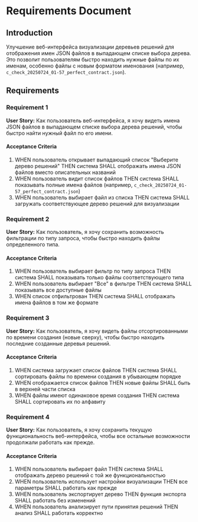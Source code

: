 # Requirements Document

## Introduction

Улучшение веб-интерфейса визуализации деревьев решений для отображения имен JSON файлов в выпадающем списке выбора дерева. Это позволит пользователям быстро находить нужные файлы по их именам, особенно файлы с новым форматом именования (например, `c_check_20250724_01-57_perfect_contract.json`).

## Requirements

### Requirement 1

**User Story:** Как пользователь веб-интерфейса, я хочу видеть имена JSON файлов в выпадающем списке выбора дерева решений, чтобы быстро найти нужный файл по его имени.

#### Acceptance Criteria

1. WHEN пользователь открывает выпадающий список "Выберите дерево решений" THEN система SHALL отображать имена JSON файлов вместо описательных названий
2. WHEN пользователь видит список файлов THEN система SHALL показывать полные имена файлов (например, `c_check_20250724_01-57_perfect_contract.json`)
3. WHEN пользователь выбирает файл из списка THEN система SHALL загружать соответствующее дерево решений для визуализации

### Requirement 2

**User Story:** Как пользователь, я хочу сохранить возможность фильтрации по типу запроса, чтобы быстро находить файлы определенного типа.

#### Acceptance Criteria

1. WHEN пользователь выбирает фильтр по типу запроса THEN система SHALL показывать только файлы соответствующего типа
2. WHEN пользователь выбирает "Все" в фильтре THEN система SHALL показывать все доступные файлы
3. WHEN список отфильтрован THEN система SHALL отображать имена файлов в том же формате

### Requirement 3

**User Story:** Как пользователь, я хочу видеть файлы отсортированными по времени создания (новые сверху), чтобы быстро находить последние созданные деревья решений.

#### Acceptance Criteria

1. WHEN система загружает список файлов THEN система SHALL сортировать файлы по времени создания в убывающем порядке
2. WHEN отображается список файлов THEN новые файлы SHALL быть в верхней части списка
3. WHEN файлы имеют одинаковое время создания THEN система SHALL сортировать их по алфавиту

### Requirement 4

**User Story:** Как пользователь, я хочу сохранить текущую функциональность веб-интерфейса, чтобы все остальные возможности продолжали работать как прежде.

#### Acceptance Criteria

1. WHEN пользователь выбирает файл THEN система SHALL отображать дерево решений с той же функциональностью
2. WHEN пользователь использует настройки визуализации THEN все параметры SHALL работать как прежде
3. WHEN пользователь экспортирует дерево THEN функция экспорта SHALL работать без изменений
4. WHEN пользователь анализирует пути принятия решений THEN анализ SHALL работать корректно
